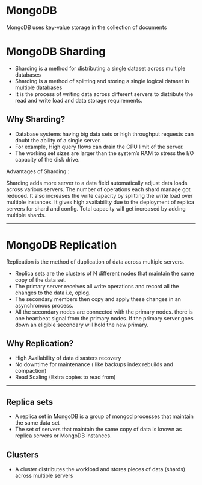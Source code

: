 # MongoDB

MongoDB uses key-value storage in the collection of documents

# MongoDB Sharding
- Sharding is a method for distributing a single dataset across multiple databases
- Sharding is a method of splitting and storing a single logical dataset in multiple databases
- It is the process of writing data across different servers to distribute the read and write load and data storage requirements.

## Why Sharding?
- Database systems having big data sets or high throughput requests can doubt the ability of a single server.
- For example, High query flows can drain the CPU limit of the server.
- The working set sizes are larger than the system’s RAM to stress the I/O capacity of the disk drive.


Advantages of Sharding : 

Sharding adds more server to a data field automatically adjust data loads across various servers.
The number of operations each shard manage got reduced.
It also increases the write capacity by splitting the write load over multiple instances.
It gives high availability due to the deployment of replica servers for shard and config.
Total capacity will get increased by adding multiple shards.

____
# MongoDB Replication
Replication is the method of duplication of data across multiple servers.
- Replica sets are the clusters of N different nodes that maintain the same copy of the data set.
- The primary server receives all write operations and record all the changes to the data i.e, oplog.
- The secondary members then copy and apply these changes in an asynchronous process.
- All the secondary nodes are connected with the primary nodes. there is one heartbeat signal from the primary nodes. If the primary server goes down an eligible secondary will hold the new primary.

## Why Replication?
- High Availability of data disasters recovery
- No downtime for maintenance ( like backups index rebuilds and compaction)
- Read Scaling (Extra copies to read from)

___
## Replica sets
- A replica set in MongoDB is a group of mongod processes that maintain the same data set
- The set of servers that maintain the same copy of data is known as replica servers or MongoDB instances.

## Clusters
- A cluster distributes the workload and stores pieces of data (shards) across multiple servers